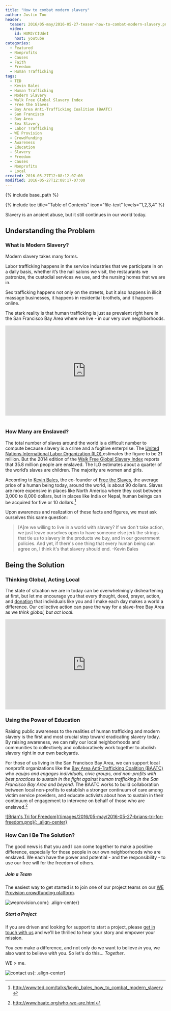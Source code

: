 ```yaml
---
title: "How to combat modern slavery"
author: Justin Too
header:
  teaser: 2016/05-may/2016-05-27-teaser-how-to-combat-modern-slavery.png
  video:
    id: HUM2rCIUdeI
    host: youtube
categories:
  - Featured
  - Nonprofits
  - Causes
  - Faith
  - Freedom
  - Human Trafficking
tags:
  - TED
  - Kevin Bales
  - Human Trafficking
  - Modern Slavery
  - Walk Free Global Slavery Index
  - Free the Slaves
  - Bay Area Anti-Trafficking Coalition (BAATC)
  - San Francisco
  - Bay Area
  - Sex Slavery
  - Labor Trafficking
  - WE Provision
  - Crowdfunding
  - Awareness
  - Education
  - Slavery
  - Freedom
  - Causes
  - Nonprofits
  - Local
created: 2016-05-27T12:08:12-07:00
modified: 2016-05-27T12:08:17-07:00
---
```


{% include base_path %}

{% include toc title="Table of Contents" icon="file-text" levels="1,2,3,4" %}

Slavery is an ancient abuse, but it still continues in our world today.

## Understanding the Problem

### What is Modern Slavery?
Modern slavery takes many forms.

Labor trafficking happens in the service industries that we participate in on a daily basis, whether it’s the nail salons we visit, the restaurants we patronize, the custodial services we use, and the nursing homes that we are in.

Sex trafficking happens not only on the streets, but it also happens in illicit massage businesses, it happens in residential brothels, and it happens online.

The stark reality is that human trafficking is just as prevalent right here in the San Francisco Bay Area where we live - in our very own neighborhoods.

<style>.embed-container { position: relative; padding-bottom: 56.25%; height: 0; overflow: hidden; max-width: 100%; } .embed-container iframe, .embed-container object, .embed-container embed { position: absolute; top: 0; left: 0; width: 100%; height: 100%; }</style><div class='embed-container'><iframe src='https://player.vimeo.com/video/112126393?title=0&byline=0&portrait=0' frameborder='0' webkitAllowFullScreen mozallowfullscreen allowFullScreen></iframe></div>
<br/>

### How Many are Enslaved?
The total number of slaves around the world is a difficult number to compute because slavery is a crime and a fugitive enterprise. The <a href="http://www.ilo.org">United Nations International Labor Organization (ILO) </a> estimates the figure to be 21 million. But the 2014 edition of the <a href="http://www.globalslaveryindex.org/">Walk Free Global Slavery Index</a> reports that 35.8 million people are enslaved. The ILO estimates about a quarter of the world’s slaves are children. The majority are women and girls.

According to <a href="http://www.kevinbales.net/">Kevin Bales</a>, the co-founder of <a href="http://www.freetheslaves.net/">Free the Slaves</a>, the average price of a human being today, around the world, is about 90 dollars. Slaves are more expensive in places like North America where they cost between 3,000 to 8,000 dollars, but in places like India or Nepal, human beings can be acquired for five or 10 dollars.[^price-of-slave]

Upon awareness and realization of these facts and figures, we must ask ourselves this same question:

>  [A]re we willing to live in a world with slavery? If we don't take action, we just leave ourselves open to have someone else jerk the strings that tie us to slavery in the products we buy, and in our government policies. And yet, if there's one thing that every human being can agree on, I think it's that slavery should end. -Kevin Bales

## Being the Solution

### Thinking Global, Acting Local
The state of situation we are in today can be overwhelmingly disheartening at first, but let me encourage you that every thought, deed, prayer, action, and <a href="https://weprovision.com">donation</a> that individuals like you and I make each day makes a world a difference. Our collective action can pave the way for a slave-free Bay Area as we *think global, but act local*.

<style>.embed-container { position: relative; padding-bottom: 56.25%; height: 0; overflow: hidden; max-width: 100%; } .embed-container iframe, .embed-container object, .embed-container embed { position: absolute; top: 0; left: 0; width: 100%; height: 100%; }</style><div class='embed-container'><iframe src='https://player.vimeo.com/video/166337942' frameborder='0' webkitAllowFullScreen mozallowfullscreen allowFullScreen></iframe></div>

### Using the Power of Education
Raising public awareness to the realities of human trafficking and modern slavery is the first and most crucial step toward eradicating slavery today. By raising awareness, we can rally our local neighborhoods and communities to collectively and collaboratively work together to abolish slavery right in our own backyards.

For those of us living in the San Francisco Bay Area, we can support local nonprofit organizations like the <a href="http://www.baatc.org/">Bay Area Anti-Trafficking Coalition (BAATC)</a> who *equips and engages individuals, civic groups, and non-profits with best practices to sustain in the fight against human trafficking in the San Francisco Bay Area and beyond.* The BAATC works to build collaboration between local non-profits to establish a stronger continuum of care among victim service providers, and educate activists about how to sustain in their continuum of engagement to intervene on behalf of those who are enslaved.[^baatc]

<a href="https://weprovision.com/projects/brians-tri-for-freedom/">
![Brian's Tri for Freedom](/images/2016/05-may/2016-05-27-brians-tri-for-freedom.png){: .align-center}
</a>


### How Can I Be The Solution?
The good news is that you and I can come together to make a positive difference, especially for those people in our own neighborhoods who are enslaved. We each have the power and potential - and the responsibility - to use our free will for the freedom of others.

##### Join a Team
The easiest way to get started is to join one of our project teams on our <a href="https://weprovision.com">WE Provision crowdfunding platform</a>.

![weprovision.com](/images/2016/05-may/2016-05-27-weprovision-dot-com--screenshot.png){: .align-center}

##### Start a Project
If you are driven and looking for support to start a project, please <a href="javascript:void(Tawk_API.toggle())">get in touch with us</a> and we'll be thrilled to hear your story and empower your mission.

You *can* make a difference, and not only do we want to believe *in* you, we also want to believe *with* you. So let's do this... *Together*.

WE > me.

![contact us](/images/2016/05-may/2016-05-27-brian-sparkes.png){: .align-center}

[^price-of-slave]: http://www.ted.com/talks/kevin_bales_how_to_combat_modern_slavery
[^baatc]: http://www.baatc.org/who-we-are.html
